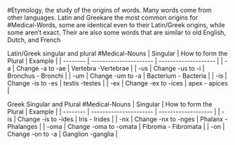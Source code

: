 #Etymology, the study of the origins of words. Many words come from other languages. Latin and Greekare the most common origins for #Medical-Words, some are identical even to their Latin/Greek origins, while some aren’t exact. Their are also some words that are similar to old English, Dutch, and French

Latin/Greek singular and plural #Medical-Nouns
	| Singular | How to form the Plural | Example              |
	| -------- | ---------------------- | -------------------- |
	| -a       | Change -a to -ae       | Vertebra -Vertebrae  |
	| -us      | Change -us to -i       | Bronchus - Bronchi    |
	| -um      | Change -um to -a       | Bacterium - Bacteria |
	| -is      | Change -is to -es      | testis -testes       |
	| -ex      | Change -ex to -ices    | apex - apices        |

Greek Singular and Plural #Medical-Nouns 
	| Singular | How to form the Plural | Example             |
	| -------- | ---------------------- | ------------------- |
	| -is      | Change -is to -ides    | Iris - Irides       |
	| -nx      | Change -nx to -nges    | Phalanx - Phalanges |
	| -oma     | Change -oma to -omata  | Fibroma - Fibromata |
	| -on      | Change -on to -a       | Ganglion -ganglia   |
